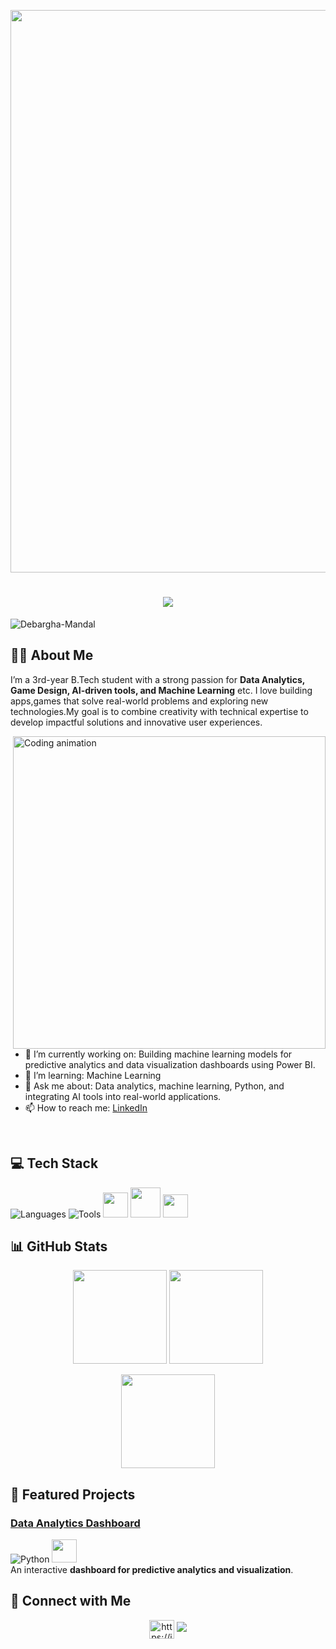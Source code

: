 <p align="center">
  <img src="https://github.com/Debargha-Mandal/Debargha-Mandal/blob/main/PC Coding and Dislay app Mobile.gif" width="900"/>
</p>

<!-- Centered Intro -->
<h1 align="center">
    <img src="https://readme-typing-svg.herokuapp.com/?font=Righteous&size=35&center=true&vCenter=true&width=500&height=70&duration=4000&lines=Hi+There!+👋;+I'm+Debargha+Mandal!;" />
</h1>

<p align="left"> <img src="https://komarev.com/ghpvc/?username=Debargha-Mandal&label=Profile%20views&color=0e75b6&style=flat" alt="Debargha-Mandal" /> </p>

## 👨‍💻 About Me

I’m a 3rd-year B.Tech student with a strong passion for **Data Analytics, Game Design, AI-driven tools, and Machine Learning** etc. I love building apps,games that solve real-world problems and exploring new technologies.My goal is to combine creativity with technical expertise to develop impactful solutions and innovative user experiences.

<!-- Right-aligned animation -->
<img src="https://github.com/Debargha-Mandal/Debargha-Mandal/blob/main/Coding%20boy.gif" align="right" width="500" alt="Coding animation" />

- 🔭 I’m currently working on: Building machine learning models for predictive analytics and data visualization dashboards using Power BI.  
- 🌱 I’m learning: Machine Learning  
- 💬 Ask me about: Data analytics, machine learning, Python, and integrating AI tools into real-world applications.  
- 📫 How to reach me: [LinkedIn](https://www.linkedin.com/in/debargha-mandal-80b815363/)

<br clear="both"/>


## 💻 Tech Stack

![Languages](https://skillicons.dev/icons?i=c,cpp,python,java,html,css,js)
![Tools](https://skillicons.dev/icons?i=unity,github,vscode,mysql)
<img src="https://cdn.jsdelivr.net/gh/devicons/devicon/icons/jupyter/jupyter-original.svg" width="40" height="40"/>  <img src="https://colab.research.google.com/img/colab_favicon_256px.png" width="48" height="48"/>  <img src="https://upload.wikimedia.org/wikipedia/commons/c/cf/New_Power_BI_Logo.svg" width="40" height="37"/>

## 📊 GitHub Stats

<p align="center">
  <img src="https://github-readme-stats.vercel.app/api?username=Debargha-Mandal&show_icons=true&theme=github_dark" height="150"/>
  <img src="https://github-readme-stats.vercel.app/api/top-langs/?username=Debargha-Mandal&layout=compact&theme=github_dark" height="150"/>
</p>

<p align="center">
  <img src="https://github-readme-streak-stats.herokuapp.com/?user=Debargha-Mandal&theme=github-dark-blue" height="150"/>
</p>

## 🚀 Featured Projects

### [Data Analytics Dashboard](https://github.com/debarghamandal/data-analytics)  
![Python](https://skillicons.dev/icons?i=python)  <img src="https://upload.wikimedia.org/wikipedia/commons/c/cf/New_Power_BI_Logo.svg" width="40" height="37"/>  
An interactive **dashboard for predictive analytics and visualization**.

## 🤝 Connect with Me

<p align="center">
  <a href="https://in.linkedin.com/in/debargha-mandal-80b815363" target="blank"><img align="center" src="https://raw.githubusercontent.com/rahuldkjain/github-profile-readme-generator/master/src/images/icons/Social/linked-in-alt.svg" alt="https://in.linkedin.com/in/rohit-bhowmick-525ab328a" height="30" width="40" /></a>
  <a href="https://yourportfolio.com">
    <img src="https://img.shields.io/badge/Portfolio-FF6F61.svg?style=for-the-badge&logo=googlechrome&logoColor=white"/>
  </a>
</p>
